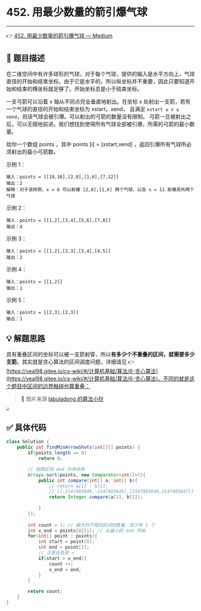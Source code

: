 # 452. 用最少数量的箭引爆气球

---

👉 [452. 用最少数量的箭引爆气球 — Medium](https://leetcode-cn.com/problems/minimum-number-of-arrows-to-burst-balloons/)

## 📜 题目描述

在二维空间中有许多球形的气球。对于每个气球，提供的输入是水平方向上，气球直径的开始和结束坐标。由于它是水平的，所以纵坐标并不重要，因此只要知道开始和结束的横坐标就足够了。开始坐标总是小于结束坐标。

一支弓箭可以沿着 x 轴从不同点完全垂直地射出。在坐标 x 处射出一支箭，若有一个气球的直径的开始和结束坐标为 xstart，xend， 且满足  `xstart ≤ x ≤ xend`，则该气球会被引爆。可以射出的弓箭的数量没有限制。 弓箭一旦被射出之后，可以无限地前进。我们想找到使得所有气球全部被引爆，所需的弓箭的最小数量。

给你一个数组 points ，其中 points [i] = [xstart,xend] ，返回引爆所有气球所必须射出的最小弓箭数。


示例 1：

```
输入：points = [[10,16],[2,8],[1,6],[7,12]]
输出：2
解释：对于该样例，x = 6 可以射爆 [2,8],[1,6] 两个气球，以及 x = 11 射爆另外两个气球
```


示例 2：

```
输入：points = [[1,2],[3,4],[5,6],[7,8]]
输出：4
```


示例 3：

```
输入：points = [[1,2],[2,3],[3,4],[4,5]]
输出：2
```


示例 4：

```
输入：points = [[1,2]]
输出：1
```


示例 5：

```
输入：points = [[2,3],[2,3]]
输出：1
```

## 💡 解题思路

具有重叠区间的坐标可以被一支箭射穿，所以**有多少个不重叠的区间，就需要多少支箭**。其实就是贪心算法的区间调度问题，详细请见 👉 [https://veal98.gitee.io/cs-wiki/#/计算机基础/算法/6-贪心算法](https://veal98.gitee.io/cs-wiki/#/计算机基础/算法/6-贪心算法)。不同的就是这个题目中区间的边界触碰也算重叠：

> 🔗 图片来源 [labuladong 的算法小抄](https://labuladong.gitbook.io/algo/dong-tai-gui-hua-xi-lie/bei-bao-wen-ti)

<img src="https://gitee.com/veal98/images/raw/master/img/20201105212927.png" style="zoom: 50%;" />

## ✅  具体代码 


```java
class Solution {
    public int findMinArrowShots(int[][] points) {
        if(points.length == 0)
            return 0;

        // 按照区间 end 升序排序
        Arrays.sort(points, new Comparator<int[]>(){
            public int compare(int[] a, int[] b){
                // return a[1] - b[1];
                // [[-2147483646,-2147483645],[2147483646,2147483647]] 无法AC，这是因为差值过大而产生溢出。sort的时候不要用 a-b 来比较，要用 Integer.compare(a, b)
                return Integer.compare(a[1], b[1]);
                
            }
        });
        
        int count = 1; // 最大的不相交区间的数量，至少有 1 个
        int x_end = points[0][1]; // 从最小的 end 开始
        for(int[] point : points){
            int start = point[0];
            int end = point[1];
            // 注意此处是 > 
            if(start > x_end){
                count ++;
                x_end = end;
            }
        }

        return count;
    }
}
```
